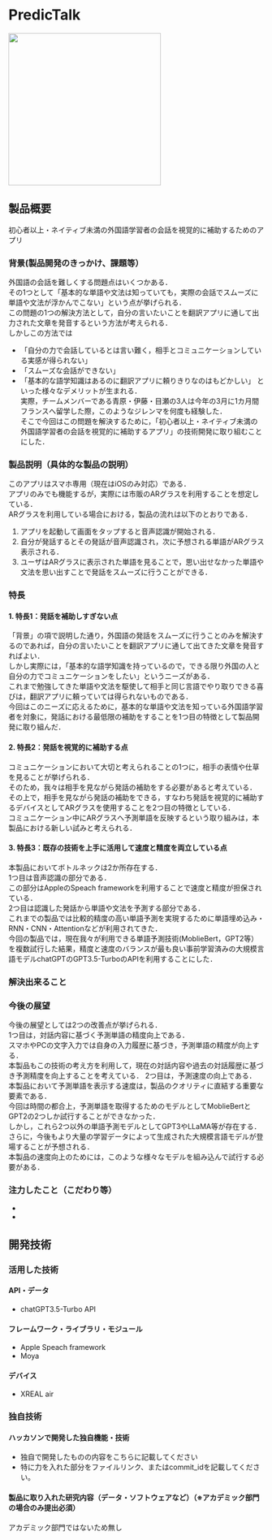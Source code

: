 # PredicTalk
<img src="https://github.com/jphacks/NG_2305/assets/78719395/728ca450-a66f-488c-b3fd-08c311537cdf" width=300>

## 製品概要
初心者以上・ネイティブ未満の外国語学習者の会話を視覚的に補助するためのアプリ

### 背景(製品開発のきっかけ、課題等）
外国語の会話を難しくする問題点はいくつかある．  
その1つとして「基本的な単語や文法は知っていても，実際の会話でスムーズに単語や文法が浮かんでこない」という点が挙げられる．  
この問題の1つの解決方法として，自分の言いたいことを翻訳アプリに通して出力された文章を発音するという方法が考えられる．  
しかしこの方法では
- 「自分の力で会話しているとは言い難く，相手とコミュニケーションしている実感が得られない」
- 「スムーズな会話ができない」
- 「基本的な語学知識はあるのに翻訳アプリに頼りきりなのはもどかしい」
といった様々なデメリットが生まれる．  
実際，チームメンバーである青原・伊藤・目瀬の3人は今年の3月に1カ月間フランスへ留学した際，このようなジレンマを何度も経験した．  
そこで今回はこの問題を解決するために，「初心者以上・ネイティブ未満の外国語学習者の会話を視覚的に補助するアプリ」の技術開発に取り組むことにした．  

### 製品説明（具体的な製品の説明）
このアプリはスマホ専用（現在はiOSのみ対応）である．  
アプリのみでも機能するが，実際には市販のARグラスを利用することを想定している．  
ARグラスを利用している場合における，製品の流れは以下のとおりである．  
1. アプリを起動して画面をタップすると音声認識が開始される．
2. 自分が発話するとその発話が音声認識され，次に予想される単語がARグラス表示される．
3. ユーザはARグラスに表示された単語を見ることで，思い出せなかった単語や文法を思い出すことで発話をスムーズに行うことができる．

### 特長
#### 1. 特長1：発話を補助しすぎない点
「背景」の項で説明した通り，外国語の発話をスムーズに行うことのみを解決するのであれば，自分の言いたいことを翻訳アプリに通して出てきた文章を発音すればよい．  
しかし実際には，「基本的な語学知識を持っているので，できる限り外国の人と自分の力でコミュニケーションをしたい」というニーズがある．  
これまで勉強してきた単語や文法を駆使して相手と同じ言語でやり取りできる喜びは，翻訳アプリに頼っていては得られないものである．  
今回はこのニーズに応えるために，基本的な単語や文法を知っている外国語学習者を対象に，発話における最低限の補助をすることを1つ目の特徴として製品開発に取り組んだ．

#### 2. 特長2：発話を視覚的に補助する点
コミュニケーションにおいて大切と考えられることの1つに，相手の表情や仕草を見ることが挙げられる．  
そのため，我々は相手を見ながら発話の補助をする必要があると考えている．  
その上で，相手を見ながら発話の補助をできる，すなわち発話を視覚的に補助するデバイスとしてARグラスを使用することを2つ目の特徴としている．  
コミュニケーション中にARグラスへ予測単語を反映するという取り組みは，本製品における新しい試みと考えられる．

#### 3. 特長3：既存の技術を上手に活用して速度と精度を両立している点
本製品においてボトルネックは2か所存在する．  
1つ目は音声認識の部分である．  
この部分はAppleのSpeach frameworkを利用することで速度と精度が担保されている．  
2つ目は認識した発話から単語や文法を予測する部分である．  
これまでの製品では比較的精度の高い単語予測を実現するために単語埋め込み・RNN・CNN・Attentionなどが利用されてきた．  
今回の製品では，現在我々が利用できる単語予測技術(MoblieBert，GPT2等）を複数試行した結果，精度と速度のバランスが最も良い事前学習済みの大規模言語モデルchatGPTのGPT3.5-TurboのAPIを利用することにした．

### 解決出来ること


### 今後の展望
今後の展望としては2つの改善点が挙げられる．  
1つ目は，対話内容に基づく予測単語の精度向上である．  
スマホやPCの文字入力では自身の入力履歴に基づき，予測単語の精度が向上する．  
本製品もこの技術の考え方を利用して，現在の対話内容や過去の対話履歴に基づき予測精度を向上することを考えている．
2つ目は，予測速度の向上である．  
本製品において予測単語を表示する速度は，製品のクオリティに直結する重要な要素である．  
今回は時間の都合上，予測単語を取得するためのモデルとしてMoblieBertとGPT2の2つしか試行することができなかった．  
しかし，これら2つ以外の単語予測モデルとしてGPT3やLLaMA等が存在する．  
さらに，今後もより大量の学習データによって生成された大規模言語モデルが登場することが予想される．  
本製品の速度向上のためには，このような様々なモデルを組み込んで試行する必要がある．  

### 注力したこと（こだわり等）
* 
* 

## 開発技術
### 活用した技術
#### API・データ
* chatGPT3.5-Turbo API

#### フレームワーク・ライブラリ・モジュール
* Apple Speach framework
* Moya

#### デバイス
* XREAL air

### 独自技術
#### ハッカソンで開発した独自機能・技術
* 独自で開発したものの内容をこちらに記載してください
* 特に力を入れた部分をファイルリンク、またはcommit_idを記載してください。

#### 製品に取り入れた研究内容（データ・ソフトウェアなど）（※アカデミック部門の場合のみ提出必須）
アカデミック部門ではないため無し



